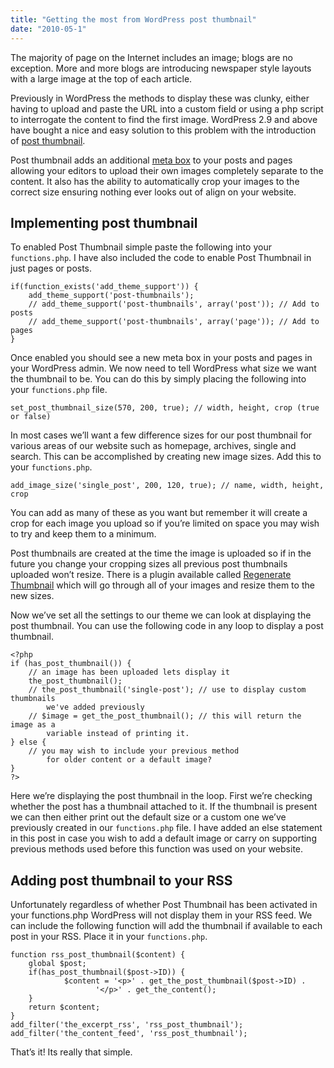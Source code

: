 ```yaml
---
title: "Getting the most from WordPress post thumbnail"
date: "2010-05-1"
---
```


The majority of page on the Internet includes an image; blogs are no exception. More and more blogs are introducing newspaper style layouts with a large image at the top of each article.

Previously in WordPress the methods to display these was clunky, either having to upload and paste the URL into a custom field or using a php script to interrogate the content to find the first image. WordPress 2.9 and above have bought a nice and easy solution to this problem with the introduction of [post thumbnail](http://codex.wordpress.org/Template_Tags/the_post_thumbnail).

Post thumbnail adds an additional [meta box](http://codex.wordpress.org/Function_Reference/add_meta_box) to your posts and pages allowing your editors to upload their own images completely separate to the content. It also has the ability to automatically crop your images to the correct size ensuring nothing ever looks out of align on your website.

## Implementing post thumbnail

To enabled Post Thumbnail simple paste the following into your `functions.php`. I have also included the code to enable Post Thumbnail in just pages or posts.

```
if(function_exists('add_theme_support')) {
	add_theme_support('post-thumbnails');
	// add_theme_support('post-thumbnails', array('post')); // Add to posts
	// add_theme_support('post-thumbnails', array('page')); // Add to pages
}
```

Once enabled you should see a new meta box in your posts and pages in your WordPress admin. We now need to tell WordPress what size we want the thumbnail to be. You can do this by simply placing the following into your `functions.php` file.

```
set_post_thumbnail_size(570, 200, true); // width, height, crop (true or false)
```

In most cases we’ll want a few difference sizes for our post thumbnail for various areas of our website such as homepage, archives, single and search. This can be accomplished by creating new image sizes. Add this to your `functions.php`.

```
add_image_size('single_post', 200, 120, true); // name, width, height, crop
```

You can add as many of these as you want but remember it will create a crop for each image you upload so if you’re limited on space you may wish to try and keep them to a minimum.

Post thumbnails are created at the time the image is uploaded so if in the future you change your cropping sizes all previous post thumbnails uploaded won’t resize. There is a plugin available called [Regenerate Thumbnail](http://wordpress.org/extend/plugins/regenerate-thumbnails/) which will go through all of your images and resize them to the new sizes.

Now we’ve set all the settings to our theme we can look at displaying the post thumbnail. You can use the following code in any loop to display a post thumbnail.

```
<?php
if (has_post_thumbnail()) {
	// an image has been uploaded lets display it
	the_post_thumbnail();
	// the_post_thumbnail('single-post'); // use to display custom thumbnails
		we've added previously
	// $image = get_the_post_thumbnail(); // this will return the image as a
		variable instead of printing it.
} else {
	// you may wish to include your previous method
		for older content or a default image?
}
?>
```

Here we’re displaying the post thumbnail in the loop. First we’re checking whether the post has a thumbnail attached to it. If the thumbnail is present we can then either print out the default size or a custom one we’ve previously created in our `functions.php` file. I have added an else statement in this post in case you wish to add a default image or carry on supporting previous methods used before this function was used on your website.

## Adding post thumbnail to your RSS

Unfortunately regardless of whether Post Thumbnail has been activated in your functions.php WordPress will not display them in your RSS feed. We can include the following function will add the thumbnail if available to each post in your RSS. Place it in your `functions.php`.

```
function rss_post_thumbnail($content) {
  	global $post;
   	if(has_post_thumbnail($post->ID)) {
   	    	$content = '<p>' . get_the_post_thumbnail($post->ID) .
   	    	   	   '</p>' . get_the_content();
   	}
   	return $content;
}
add_filter('the_excerpt_rss', 'rss_post_thumbnail');
add_filter('the_content_feed', 'rss_post_thumbnail');
```

That’s it! Its really that simple.